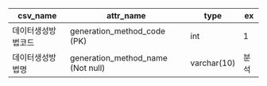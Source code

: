 | csv_name  | attr_name                         | type        | ex  |
| --------- | --------------------------------- | ----------- | --- |
| 데이터생성방법코드 | generation_method_code (PK)       | int         | 1   |
| 데이터생성방법명  | generation_method_name (Not null) | varchar(10) | 분석  |